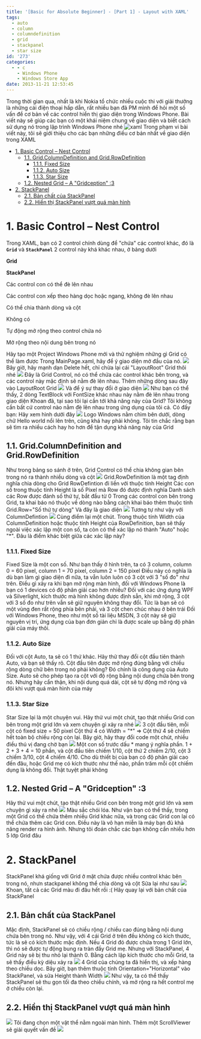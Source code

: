 ```yaml
---
title: '[Basic for Absolute Beginner] - [Part 1] - Layout with XAML'
tags:
  - auto
  - column
  - columndefinition
  - grid
  - stackpanel
  - star size
id: '273'
categories:
  - - c
    - Windows Phone
    - Windows Store App
date: 2013-11-21 12:53:45
---
```


Trong thời gian qua, nhất là khi Nokia tổ chức nhiều cuộc thi với giải thưởng là những cái điện thoại hấp dẫn, rất nhiều bạn đã PM mình để hỏi một số vấn đề cơ bản về các control hiển thị giao diện trong Windows Phone. Bài viết này sẽ giúp các bạn có một khái niệm chung về giao diện và biết cách sử dụng nó trong lập trình Windows Phone nhé ![xaml](https://farm1.staticflickr.com/819/40941396061_a7abc65129_o.png) Trong phạm vi bài viết này, tôi sẽ giới thiệu cho các bạn những điều cơ bản nhất về giao diện trong XAML
<!-- more -->
*   [1\. Basic Control – Nest Control](#1-basic-control--nest-control)
    *   [1.1. Grid.ColumnDefinition and Grid.RowDefinition](#11-gridcolumndefinition-and-gridrowdefinition)
        *   [1.1.1. Fixed Size](#111-fixed-size)
        *   [1.1.2. Auto Size](#112-auto-size)
        *   [1.1.3. Star Size](#113-star-size)
    *   [1.2. Nested Grid – A "Gridception" :3](#12-nested-grid -a-gridception-3)
*   [2\. StackPanel](#2-stackpanel)
    *   [2.1. Bản chất của StackPanel](#21-bản-chất-của-stackpanel)
    *   [2.2. Hiển thị StackPanel vượt quá màn hình](#22-hiển-thị-stackpanel-vượt-quá-màn-hình)

# 1\. Basic Control – Nest Control

Trong XAML, bạn có 2 control chính dùng để "chứa" các control khác, đó là **`Grid`** và **`StackPanel`** 2 control này khá khác nhau, ở bảng dưới

**Grid**

**StackPanel**

Các control con có thể đè lên nhau

Các control con xếp theo hàng dọc hoặc ngang, không đè lên nhau

Có thể chia thành dòng và cột

Không có

Tự động mở rộng theo control chứa nó

Mở rộng theo nội dung bên trong nó

Hãy tạo một Project Windows Phone mới và thử nghiệm những gì Grid có thể làm được Trong MainPage.xaml, hãy để ý giao diện mở đầu của nó. ![](https://cuoilennaocacban2.files.wordpress.com/2013/11/112213_0144_windowsphon2.png) Bây giờ, hãy mạnh dạn Delete hết, chỉ chừa lại cái "LayoutRoot" Grid thôi nhé ![](https://cuoilennaocacban2.files.wordpress.com/2013/11/112213_0144_windowsphon3.png) Đây là Grid Control, nó có thể chứa các control khác bên trong, và các control này mặc định sẽ nằm đè lên nhau. Thêm những dòng sau đây vào LayoutRoot Grid ![](https://cuoilennaocacban2.files.wordpress.com/2013/11/112213_0144_windowsphon4.png) Và để ý sự thay đổi ở giao diện ![](https://cuoilennaocacban2.files.wordpress.com/2013/11/112213_0144_windowsphon5.png) Như bạn có thể thấy, 2 dòng TextBlock với FontSize khác nhau này nằm đè lên nhau trong giao diện Khoan đã, tại sao tôi lại cần tới khả năng này của Grid? Tôi không cần bất cứ control nào nằm đè lên nhau trong ứng dụng của tôi cả. Có đấy bạn: Hãy xem hình dưới đây ![](https://cuoilennaocacban2.files.wordpress.com/2013/11/112213_0144_windowsphon6.png) Logo Windows nằm chìm bên dưới, dòng chữ Hello world nổi lên trên, cũng khá hay phải không. Tôi tin chắc rằng bạn sẽ tìm ra nhiều cách hay ho hơn để tận dụng khả năng này của Grid

## 1.1. Grid.ColumnDefinition and Grid.RowDefinition

Như trong bảng so sánh ở trên, Grid Control có thể chia không gian bên trong nó ra thành nhiều dòng và cột ![](https://cuoilennaocacban2.files.wordpress.com/2013/11/112213_0144_windowsphon7.png) Grid.RowDefinition là một tag định nghĩa chia dòng cho Grid RowDefintion đi liền với thuộc tính Height Các con số trong thuộc tính Height là số Pixel mà Row đó được định nghĩa Danh sách các Row được đánh số thứ tự, bắt đầu từ 0 Trong các control con bên trong Grid, ta khai báo nó thuộc về dòng nào bằng cách khai báo thêm thuộc tính Grid.Row="Số thứ tự dòng" Và đây là giao diện ![](https://cuoilennaocacban2.files.wordpress.com/2013/11/112213_0144_windowsphon8.png) Tương tự như vậy với ColumnDefintion ![](https://cuoilennaocacban2.files.wordpress.com/2013/11/112213_0144_windowsphon9.png) Cùng điểm lại một chút. Trong thuộc tính Width của ColumnDefinition hoặc thuộc tính Height của RowDefinition, bạn sẽ thấy ngoài việc xác lập một con số, ta còn có thể xác lập nó thành "Auto" hoặc "\*". Đâu là điểm khác biệt giữa các xác lập này?

### 1.1.1. Fixed Size

Fixed Size là một con số. Như bạn thấy ở hình trên, ta có 3 column, column 0 = 60 pixel, column 1 = 70 pixel, column 2 = 150 pixel Điều này có nghĩa là dù bạn làm gì giao diện đi nữa, ta vẫn luôn luôn có 3 cột với 3 "số đo" như trên. Điều gì xảy ra khi bạn mở rộng màn hình, đối với Windows Phone là bạn có 1 devices có độ phân giải cao hơn nhiều? Đối với các ứng dụng WPF và Silverlight, kích thước mà hình không được định sẵn, khi mở rộng, 3 cột với 3 số đo như trên vẫn sẽ giữ nguyên không thay đổi. Tức là bạn sẽ có một vùng đen rất rộng phía bên phải, và 3 cột chen chúc nhau ở bên trái Đối với Windows Phone, theo như một số tài liệu MSDN, 3 cột này sẽ giữ nguyên vị trí, ứng dụng của bạn đơn giản chỉ là được scale up bằng độ phân giải của máy thôi.

### 1.1.2. Auto Size

Đối với cột Auto, ta sẽ có 1 thứ khác. Hãy thử thay đổi cột đầu tiên thành Auto, và bạn sẽ thấy rõ. Cột đầu tiên được mở rộng đúng bằng với chiều rộng dòng chữ bên trong nó phải không? Đó chính là công dụng của Auto Size. Auto sẽ cho phép tạo ra cột với độ rộng bằng nội dung chứa bên trong nó. Nhưng hãy cẩn thận, khi nội dung quá dài, cột sẽ tự động mở rộng và đôi khi vượt quá màn hình của máy

### 1.1.3. Star Size

Star Size lại là một chuyện vui. Hãy thử vui một chút, tạo thật nhiều Grid con bên trong một grid lớn và xem chuyện gì xảy ra nhé ![](https://farm6.staticflickr.com/5488/10986643416_2fe9f2c287_o.png) 3 cột đầu tiên, mỗi cột có fixed size = 50 pixel Cột thứ 4 có Width = "\*" => Cột thứ 4 sẽ chiếm hết toàn bộ chiều rộng còn lại. Bây giờ, hãy thay đổi code một chút, nhiều điều thú vị đang chờ bạn ![](https://farm4.staticflickr.com/3720/10986785764_6181e246a7_o.png) Một con số trước dấu \* mang ý nghĩa phần. 1 + 2 + 3 + 4 = 10 phần, và cột đầu tiên chiếm 1/10, cột thứ 2 chiếm 2/10, cột 3 chiếm 3/10, cột 4 chiếm 4/10. Cho dù thiết bị của bạn có độ phân giải cao đến đâu, hoặc Grid mẹ có kích thước như thế nào, phần trăm mỗi cột chiếm dụng là không đổi. Thật tuyệt phải không

## 1.2. Nested Grid – A "Gridception" :3

Hãy thử vui một chút, tạo thật nhiều Grid con bên trong một grid lớn và xem chuyện gì xảy ra nhé ![](https://cuoilennaocacban2.files.wordpress.com/2013/11/112213_0144_windowsphon10.png) Màu sắc chói lóa. Như vận bạn có thể thấy, trong một Grid có thể chứa thêm nhiều Grid khác nữa, và trong các Grid con lại có thể chứa thêm các Grid con. Điều này là vô hạn miễn là máy bạn đủ khả năng render ra hình ảnh. Nhưng tôi đoán chắc các bạn không cần nhiều hơn 5 lớp Grid đâu

# 2\. StackPanel

StackPanel khá giống với Grid ở mặt chứa được nhiều control khác bên trong nó, nhưn stackpanel không thể chia dòng và cột Sửa lại như sau ![](https://cuoilennaocacban2.files.wordpress.com/2013/11/112213_0144_windowsphon11.png) Khoan, tất cả các Grid màu đi đâu hết rồi :( Hãy quay lại với bản chất của StackPanel

## 2.1. Bản chất của StackPanel

Mặc định, StackPanel sẽ có chiều rộng / chiều cao đúng bằng nội dung chứa bên trong nó. Như vậy, với 4 cái Grid ở trên đều không có kích thước, tức là sẽ có kích thước mặc định. Nếu 4 Grid đó được chứa trong 1 Grid lớn, thì nó sẽ được tự động bung ra tràn đầy Grid mẹ. Nhưng với StackPanel, 4 Grid này sẽ bị thu nhỏ lại thành 0. Bằng cách lập kích thước cho mỗi Grid, ta sẽ thấy điều kỳ diệu xảy ra ![](https://farm8.staticflickr.com/7406/10986838364_70a4e51924_o.png) 4 Grid của chúng ta đã hiển thị, và xếp hàng theo chiều dọc. Bây giờ, bạn thêm thuộc tính Orientation="Horizontal" vào StackPanel, và sửa Height thành Width ![](https://farm4.staticflickr.com/3737/10986918494_709849b7f9_o.png) Như vậy, ta có thể thấy StackPanel sẽ thu gọn tối đa theo chiều chính, và mở rộng ra hết control mẹ ở chiều còn lại.

## 2.2. Hiển thị StackPanel vượt quá màn hình

![](https://farm4.staticflickr.com/3795/10986793265_e22218b72b_o.png) Tôi đang chọn một vật thể nằm ngoài màn hình. Thêm một ScrollViewer sẽ giải quyết vấn đề ![](https://farm8.staticflickr.com/7410/10987169593_dbaab3425c_o.png)